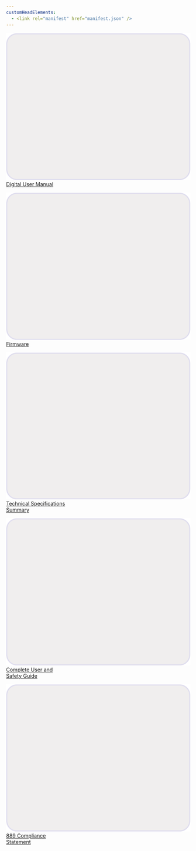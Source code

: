 ```yaml
---
customHeadElements:
  - <link rel="manifest" href="manifest.json" />
---
```



<div className='level_image_column'>

  [![Digital User Manual](/img/CDE/temp.png)](/docs/CoDroneEDU/Documents/page1/)
  [Digital User Manual](/docs/CoDroneEDU/Documents/page1/)

  [![Firmware](/img/CDE/temp.png)](/docs/CoDroneEDU/Documents/page2/)
  [Firmware](/docs/CoDroneEDU/Documents/page2/)

  [![Technical Specifications<br />Summary](/img/CDE/temp.png)](/docs/CoDroneEDU/Documents/page3/)
  [Technical Specifications<br />Summary](/docs/CoDroneEDU/Documents/page3/)

</div>

<div className='level_image_column'>

  [![Complete User and<br />Safety Guide](/img/CDE/temp.png)](/docs/CoDroneEDU/Documents/page4/)
  [Complete User and<br />Safety Guide](/docs/CoDroneEDU/Documents/page4/)

  [![889 Compliance<br />Statement](/img/CDE/temp.png)](/docs/CoDroneEDU/Documents/page5/)
  [889 Compliance<br />Statement](/docs/CoDroneEDU/Documents/page5/)

</div>